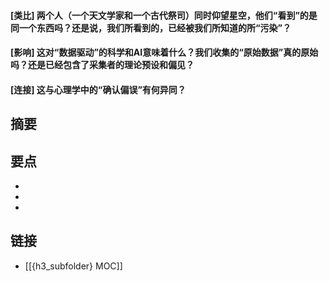 #### [类比] 两个人（一个天文学家和一个古代祭司）同时仰望星空，他们“看到”的是同一个东西吗？还是说，我们所看到的，已经被我们所知道的所“污染”？


#### [影响] 这对“数据驱动”的科学和AI意味着什么？我们收集的“原始数据”真的原始吗？还是已经包含了采集者的理论预设和偏见？


#### [连接] 这与心理学中的“确认偏误”有何异同？


## 摘要


## 要点

- 
- 
- 

## 链接

- [[{h3_subfolder} MOC]]
